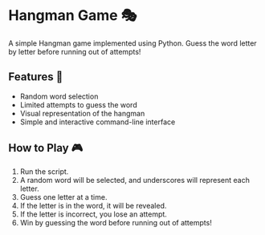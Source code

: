 # Hangman Game 🎭  
                         
A simple Hangman game implemented using Python. Guess the word letter by letter before running out of attempts!  
  
## Features 🚀 
- Random word selection 
- Limited attempts to guess the word 
- Visual representation of the hangman
- Simple and interactive command-line interface
 
## How to Play 🎮
1. Run the script.
2. A random word will be selected, and underscores will represent each letter.
3. Guess one letter at a time.
4. If the letter is in the word, it will be revealed.
5. If the letter is incorrect, you lose an attempt.
6. Win by guessing the word before running out of attempts!

